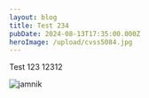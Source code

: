```yaml
---
layout: blog
title: Test 234
pubDate: 2024-08-13T17:35:00.000Z
heroImage: /upload/cvss5084.jpg
---
```

Test 123 12312



![jamnik](/upload/cvss5084.jpg)
